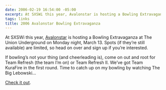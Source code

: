 ```yaml
---
date: 2006-02-19 16:54:00 -05:00
excerpt: At SXSWi this year, Avalonstar is hosting a Bowling Extravaganza at The Union Underground on Monday night, March 13.
tags: links
title: 2006 Avalonstar Bowling Extravaganza
---
```


At SXSWi this year, [Avalonstar](http://www.avalonstar.com/) is hosting a Bowling Extravaganza at The Union Underground on Monday night, March 13. Spots (if they’re still available) are limited, so head on over and sign up if you’re interested.

If bowling’s not your thing (and cheerleading is), come on out and root for Team Refresh (the team I’m on) or Team Refresh II. We’ve got Team KuraFire in the first round. Time to catch up on my bowling by watching The Big Lebowski…

[Check it out](http://bowling.avalonstar.com/).